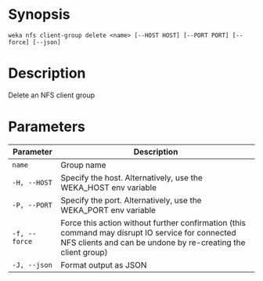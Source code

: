 # Synopsis

```weka nfs client-group delete <name> [--HOST HOST] [--PORT PORT] [--force] [--json]```

# Description

Delete an NFS client group

# Parameters

| Parameter | Description |
| --------- | ----------- |
| `name` | Group name |
| `-H, --HOST` | Specify the host. Alternatively, use the WEKA_HOST env variable |
| `-P, --PORT` | Specify the port. Alternatively, use the WEKA_PORT env variable |
| `-f, --force` | Force this action without further confirmation (this command may disrupt IO service for connected NFS clients and can be undone by re-creating the client group) |
| `-J, --json` | Format output as JSON |
